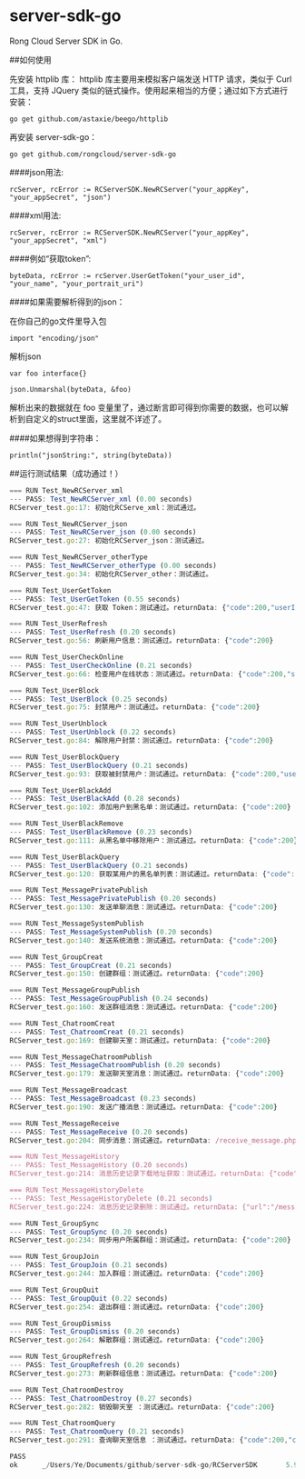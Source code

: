 server-sdk-go
=============

Rong Cloud Server SDK in Go.


##如何使用

先安装 httplib 库：
httplib 库主要用来模拟客户端发送 HTTP 请求，类似于 Curl 工具，支持 JQuery 类似的链式操作。使用起来相当的方便；通过如下方式进行安装：

`go get github.com/astaxie/beego/httplib`

再安装 server-sdk-go：

`go get github.com/rongcloud/server-sdk-go`

####json用法: 

`rcServer, rcError := RCServerSDK.NewRCServer("your_appKey", "your_appSecret", "json")`

####xml用法: 

`rcServer, rcError := RCServerSDK.NewRCServer("your_appKey", "your_appSecret", "xml")`

####例如“获取token”: 

`byteData, rcError := rcServer.UserGetToken("your_user_id", "your_name", "your_portrait_uri")`


####如果需要解析得到的json：

在你自己的go文件里导入包 

`import "encoding/json"`

解析json

`var foo interface{}`

`json.Unmarshal(byteData, &foo)`

解析出来的数据就在 foo 变量里了，通过断言即可得到你需要的数据，也可以解析到自定义的struct里面，这里就不详述了。

####如果想得到字符串：

`println("jsonString:", string(byteData))`


##运行测试结果（成功通过！）
```javascript
=== RUN Test_NewRCServer_xml
--- PASS: Test_NewRCServer_xml (0.00 seconds)
RCServer_test.go:17: 初始化RCServe_xml：测试通过。

=== RUN Test_NewRCServer_json
--- PASS: Test_NewRCServer_json (0.00 seconds)
RCServer_test.go:27: 初始化RCServer_json：测试通过。

=== RUN Test_NewRCServer_otherType
--- PASS: Test_NewRCServer_otherType (0.00 seconds)
RCServer_test.go:34: 初始化RCServer_other：测试通过。

=== RUN Test_UserGetToken
--- PASS: Test_UserGetToken (0.55 seconds)
RCServer_test.go:47: 获取 Token：测试通过。returnData: {"code":200,"userId":"testUserId","token":"SdD6hDH8x7ugwhlVIFlO8OV77ez9s2QiXVQymUC50BNrG+9T1CrSL3MNUQeonp+HA01PYg1uT51eSMvkQGF/mM1OxX883sBI"}

=== RUN Test_UserRefresh
--- PASS: Test_UserRefresh (0.20 seconds)
RCServer_test.go:56: 刷新用户信息：测试通过。returnData: {"code":200}

=== RUN Test_UserCheckOnline
--- PASS: Test_UserCheckOnline (0.21 seconds)
RCServer_test.go:66: 检查用户在线状态：测试通过。returnData: {"code":200,"status":"0"}

=== RUN Test_UserBlock
--- PASS: Test_UserBlock (0.25 seconds)
RCServer_test.go:75: 封禁用户：测试通过。returnData: {"code":200}

=== RUN Test_UserUnblock
--- PASS: Test_UserUnblock (0.22 seconds)
RCServer_test.go:84: 解除用户封禁：测试通过。returnData: {"code":200}

=== RUN Test_UserBlockQuery
--- PASS: Test_UserBlockQuery (0.21 seconds)
RCServer_test.go:93: 获取被封禁用户：测试通过。returnData: {"code":200,"users":[]}

=== RUN Test_UserBlackAdd
--- PASS: Test_UserBlackAdd (0.28 seconds)
RCServer_test.go:102: 添加用户到黑名单：测试通过。returnData: {"code":200}

=== RUN Test_UserBlackRemove
--- PASS: Test_UserBlackRemove (0.23 seconds)
RCServer_test.go:111: 从黑名单中移除用户：测试通过。returnData: {"code":200}

=== RUN Test_UserBlackQuery
--- PASS: Test_UserBlackQuery (0.21 seconds)
RCServer_test.go:120: 获取某用户的黑名单列表：测试通过。returnData: {"code":200,"users":[]}

=== RUN Test_MessagePrivatePublish
--- PASS: Test_MessagePrivatePublish (0.20 seconds)
RCServer_test.go:130: 发送单聊消息：测试通过。returnData: {"code":200}

=== RUN Test_MessageSystemPublish
--- PASS: Test_MessageSystemPublish (0.20 seconds)
RCServer_test.go:140: 发送系统消息：测试通过。returnData: {"code":200}

=== RUN Test_GroupCreat
--- PASS: Test_GroupCreat (0.21 seconds)
RCServer_test.go:150: 创建群组：测试通过。returnData: {"code":200}

=== RUN Test_MessageGroupPublish
--- PASS: Test_MessageGroupPublish (0.24 seconds)
RCServer_test.go:160: 发送群组消息：测试通过。returnData: {"code":200}

=== RUN Test_ChatroomCreat
--- PASS: Test_ChatroomCreat (0.21 seconds)
RCServer_test.go:169: 创建聊天室：测试通过。returnData: {"code":200}

=== RUN Test_MessageChatroomPublish
--- PASS: Test_MessageChatroomPublish (0.20 seconds)
RCServer_test.go:179: 发送聊天室消息：测试通过。returnData: {"code":200}

=== RUN Test_MessageBroadcast
--- PASS: Test_MessageBroadcast (0.23 seconds)
RCServer_test.go:190: 发送广播消息：测试通过。returnData: {"code":200}

=== RUN Test_MessageReceive
--- PASS: Test_MessageReceive (0.20 seconds)
RCServer_test.go:204: 同步消息：测试通过。returnData: /receive_message.php

=== RUN Test_MessageHistory
--- PASS: Test_MessageHistory (0.20 seconds)
RCServer_test.go:214: 消息历史记录下载地址获取：测试通过。returnData: {"code":200,"url":"","date":"2015010101"}

=== RUN Test_MessageHistoryDelete
--- PASS: Test_MessageHistoryDelete (0.21 seconds)
RCServer_test.go:224: 消息历史记录删除：测试通过。returnData: {"url":"/message/history/delete.json","code":1002,"errorMessage":"ParamError:data is not exist."}

=== RUN Test_GroupSync
--- PASS: Test_GroupSync (0.20 seconds)
RCServer_test.go:234: 同步用户所属群组：测试通过。returnData: {"code":200}

=== RUN Test_GroupJoin
--- PASS: Test_GroupJoin (0.21 seconds)
RCServer_test.go:244: 加入群组：测试通过。returnData: {"code":200}

=== RUN Test_GroupQuit
--- PASS: Test_GroupQuit (0.22 seconds)
RCServer_test.go:254: 退出群组：测试通过。returnData: {"code":200}

=== RUN Test_GroupDismiss
--- PASS: Test_GroupDismiss (0.20 seconds)
RCServer_test.go:264: 解散群组：测试通过。returnData: {"code":200}

=== RUN Test_GroupRefresh
--- PASS: Test_GroupRefresh (0.20 seconds)
RCServer_test.go:273: 刷新群组信息：测试通过。returnData: {"code":200}

=== RUN Test_ChatroomDestroy
--- PASS: Test_ChatroomDestroy (0.27 seconds)
RCServer_test.go:282: 销毁聊天室 ：测试通过。returnData: {"code":200}

=== RUN Test_ChatroomQuery
--- PASS: Test_ChatroomQuery (0.21 seconds)
RCServer_test.go:291: 查询聊天室信息 ：测试通过。returnData: {"code":200,"chatRooms":[]}

PASS
ok  	_/Users/Ye/Documents/github/server-sdk-go/RCServerSDK       5.970s

```